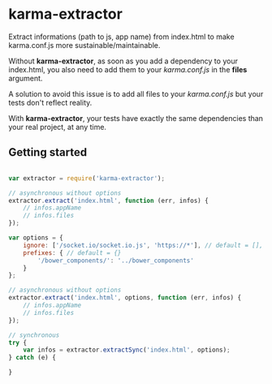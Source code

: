 # karma-extractor
Extract informations (path to js, app name) from index.html to make karma.conf.js more sustainable/maintainable.

Without **karma-extractor**, as soon as you add a dependency to your index.html, you also need to add them to your *karma.conf.js* in the **files** argument.

A solution to avoid this issue is to add all files to your *karma.conf.js* but your tests don't reflect reality.

With **karma-extractor**, your tests have exactly the same dependencies than your real project, at any time.

## Getting started


```javascript

var extractor = require('karma-extractor');

// asynchronous without options
extractor.extract('index.html', function (err, infos) {
    // infos.appName
    // infos.files
});

var options = {
    ignore: ['/socket.io/socket.io.js', 'https://*'], // default = [], use minimatch regex
    prefixes: { // default = {}
        '/bower_components/': '../bower_components'
    }
};

// asynchronous without options
extractor.extract('index.html', options, function (err, infos) {
    // infos.appName
    // infos.files
});

// synchronous
try {
    var infos = extractor.extractSync('index.html', options);
} catch (e) {

}


```
